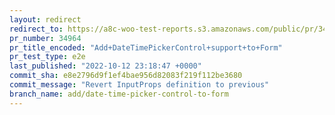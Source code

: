```yaml
---
layout: redirect
redirect_to: https://a8c-woo-test-reports.s3.amazonaws.com/public/pr/34964/e2e/index.html
pr_number: 34964
pr_title_encoded: "Add+DateTimePickerControl+support+to+Form"
pr_test_type: e2e
last_published: "2022-10-12 23:18:47 +0000"
commit_sha: e8e2796d9f1ef4bae956d82083f219f112be3680
commit_message: "Revert InputProps definition to previous"
branch_name: add/date-time-picker-control-to-form
---
```

